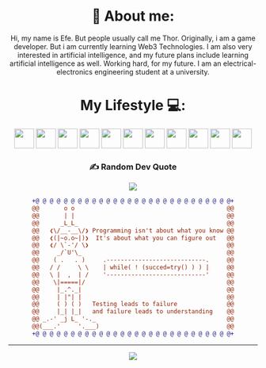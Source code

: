 
<div align = "center">

# 💫 About me:
Hi, my name is Efe. But people usually call me Thor. Originally, i am a game developer. But i am currently learning Web3 Technologies. I am also very interested in artificial intelligence, and my future plans include learning artificial intelligence as well. Working hard, for my future. I am an electrical-electronics engineering student at a university. 


# My Lifestyle 💻:
<img src="https://img.shields.io/badge/GitHub%20Edu%20Student-181717?style=for-the-badge&logo=github&logoColor=ffffff&labelColor=666666" height="40">
<img src="https://img.shields.io/badge/HTML-e34c26?style=for-the-badge&logo=html5&logoColor=ffffff&labelColor=ff7043" height="40">
<img src="https://img.shields.io/badge/CSS-264de4?style=for-the-badge&logo=css3&logoColor=ffffff&labelColor=5c6bc0" height="40">
<img src="https://img.shields.io/badge/C%20(Learning)-43a047?style=for-the-badge&logo=c&logoColor=ffffff&labelColor=80e27e" height="40">
<img src="https://img.shields.io/badge/Linux%20User-616161?style=for-the-badge&logo=linux&logoColor=ffffff&labelColor=b0bec5" height="40">
<img src="https://img.shields.io/badge/C%20Sharp-4a148c?style=for-the-badge&logo=sharp&logoColor=ffffff&labelColor=d1c4e9" height="40">
<img src="https://img.shields.io/badge/42%20İstanbul-000000?style=for-the-badge&logo=42&logoColor=ffffff&labelColor=808080" height="40">
<img src="https://img.shields.io/badge/Godot-263238?style=for-the-badge&logo=godot-engine&logoColor=ffffff&labelColor=455a64" height="40">
<img src="https://img.shields.io/badge/Java-Java-ff5722?style=for-the-badge&logo=java&logoColor=ffffff&labelColor=e57373" height="40">
<img src="https://img.shields.io/badge/VS%20Code-0288d1?style=for-the-badge&logo=visual-studio-code&logoColor=ffffff&labelColor=0288d1" height="40">
<img src="https://img.shields.io/badge/Vim-4caf50?style=for-the-badge&logo=vim&logoColor=ffffff&labelColor=81c784" height="40">








### ✍️ Random Dev Quote
![](https://quotes-github-readme.vercel.app/api?type=vetical&theme=radical)


<div>
 
```diff
+@ @ @ @ @ @ @ @ @ @ @ @ @ @ @ @ @ @ @ @ @ @ @ @ @ @ @ @+
@@       o o                                           @@
@@       | |                                           @@
@@      _L_L_                                          @@
@@   ❮\/__-__\/❯ Programming isn't about what you know @@
@@   ❮(|~o.o~|)❯  It's about what you can figure out   @@
@@   ❮/ \`-'/ \❯                                       @@
@@     _/`U'\_                                         @@
@@    ( .   . )     .----------------------------.     @@
@@   / /     \ \    | while( ! (succed=try() ) ) |     @@
@@   \ |  ,  | /    '----------------------------'     @@
@@    \|=====|/                                        @@
@@     |_.^._|                                         @@
@@     | |"| |                                         @@
@@     ( ) ( )   Testing leads to failure              @@
@@     |_| |_|   and failure leads to understanding    @@
@@ _.-' _j L_ '-._                                     @@
@@(___.'     '.___)                                    @@
+@ @ @ @ @ @ @ @ @ @ @ @ @ @ @ @ @ @ @ @ @ @ @ @ @ @ @ @+


```


---

[![](https://visitcount.itsvg.in/api?id=Thorizodrago&label=Viewers%3A&color=12&icon=6&pretty=true)](https://visitcount.itsvg.in)


</div>
